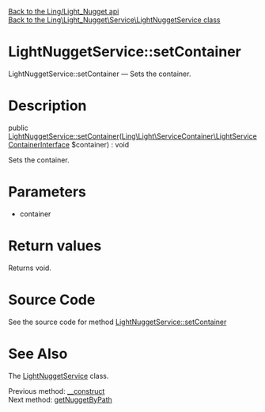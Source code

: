 [Back to the Ling/Light_Nugget api](https://github.com/lingtalfi/Light_Nugget/blob/master/doc/api/Ling/Light_Nugget.md)<br>
[Back to the Ling\Light_Nugget\Service\LightNuggetService class](https://github.com/lingtalfi/Light_Nugget/blob/master/doc/api/Ling/Light_Nugget/Service/LightNuggetService.md)


LightNuggetService::setContainer
================



LightNuggetService::setContainer — Sets the container.




Description
================


public [LightNuggetService::setContainer](https://github.com/lingtalfi/Light_Nugget/blob/master/doc/api/Ling/Light_Nugget/Service/LightNuggetService/setContainer.md)([Ling\Light\ServiceContainer\LightServiceContainerInterface](https://github.com/lingtalfi/Light/blob/master/doc/api/Ling/Light/ServiceContainer/LightServiceContainerInterface.md) $container) : void




Sets the container.




Parameters
================


- container

    


Return values
================

Returns void.








Source Code
===========
See the source code for method [LightNuggetService::setContainer](https://github.com/lingtalfi/Light_Nugget/blob/master/Service/LightNuggetService.php#L46-L49)


See Also
================

The [LightNuggetService](https://github.com/lingtalfi/Light_Nugget/blob/master/doc/api/Ling/Light_Nugget/Service/LightNuggetService.md) class.

Previous method: [__construct](https://github.com/lingtalfi/Light_Nugget/blob/master/doc/api/Ling/Light_Nugget/Service/LightNuggetService/__construct.md)<br>Next method: [getNuggetByPath](https://github.com/lingtalfi/Light_Nugget/blob/master/doc/api/Ling/Light_Nugget/Service/LightNuggetService/getNuggetByPath.md)<br>


